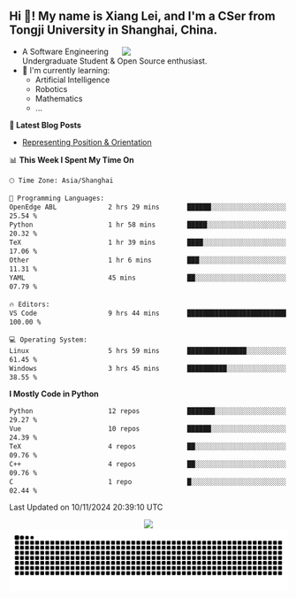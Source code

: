 <h2 align="left">Hi 👋! My name is Xiang Lei, and I'm a CSer from Tongji University in Shanghai, China.</h2>


<img align= "right" width= "300" src= "https://pa1.narvii.com/6580/8098c6e9207376889eeb0532d9f5a0723c4d73f5_hq.gif"/>

- A Software Engineering Undergraduate Student & Open Source enthusiast.
- 🌱 I'm currently learning:
  - Artificial Intelligence
  - Robotics
  - Mathematics
  - ...
 
**📝 Latest Blog Posts** 

- [Representing Position & Orientation](https://lei00764.github.io/posts/2024-10-24-%E6%9C%BA%E5%99%A8%E4%BA%BA%E5%AD%A6%E4%B8%AD%E7%9A%84%E5%A7%BF%E6%80%81%E7%9A%84%E8%A1%A8%E7%A4%BA%E6%96%B9%E6%B3%95/index.html)

<!--START_SECTION:waka-->
📊 **This Week I Spent My Time On** 

```text
🕑︎ Time Zone: Asia/Shanghai

💬 Programming Languages: 
OpenEdge ABL             2 hrs 29 mins       ██████░░░░░░░░░░░░░░░░░░░   25.54 % 
Python                   1 hr 58 mins        █████░░░░░░░░░░░░░░░░░░░░   20.32 % 
TeX                      1 hr 39 mins        ████░░░░░░░░░░░░░░░░░░░░░   17.06 % 
Other                    1 hr 6 mins         ███░░░░░░░░░░░░░░░░░░░░░░   11.31 % 
YAML                     45 mins             ██░░░░░░░░░░░░░░░░░░░░░░░   07.79 % 

🔥 Editors: 
VS Code                  9 hrs 44 mins       █████████████████████████   100.00 % 

💻 Operating System: 
Linux                    5 hrs 59 mins       ███████████████░░░░░░░░░░   61.45 % 
Windows                  3 hrs 45 mins       ██████████░░░░░░░░░░░░░░░   38.55 % 
```

**I Mostly Code in Python** 

```text
Python                   12 repos            ███████░░░░░░░░░░░░░░░░░░   29.27 % 
Vue                      10 repos            ██████░░░░░░░░░░░░░░░░░░░   24.39 % 
TeX                      4 repos             ██░░░░░░░░░░░░░░░░░░░░░░░   09.76 % 
C++                      4 repos             ██░░░░░░░░░░░░░░░░░░░░░░░   09.76 % 
C                        1 repo              █░░░░░░░░░░░░░░░░░░░░░░░░   02.44 % 
```




 Last Updated on 10/11/2024 20:39:10 UTC
<!--END_SECTION:waka-->




<div align="center">
  <img src="https://github-readme-stats.vercel.app/api?username=Lei00764&show_icons=true&theme=radical" />
 </div>

 <div align="center">

<picture>
  <source media="(prefers-color-scheme: dark)" srcset="https://raw.githubusercontent.com/Lei00764/Lei00764/output/github-contribution-grid-snake-dark.svg">
  <source media="(prefers-color-scheme: light)" srcset="https://raw.githubusercontent.com/Lei00764/Lei00764/output/github-contribution-grid-snake.svg">
  <img alt="github contribution grid snake animation" src="https://raw.githubusercontent.com/Lei00764/Lei00764/output/github-contribution-grid-snake.svg">
</picture>

</div>

